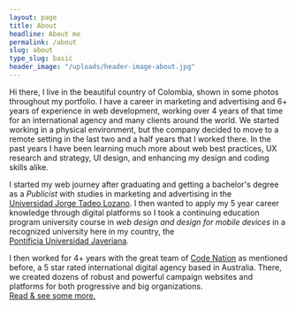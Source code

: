 ```yaml
---
layout: page
title: About
headline: About me
permalink: /about
slug: about
type_slug: basic
header_image: "/uploads/header-image-about.jpg"
---
```


Hi there, I live in the beautiful country of Colombia, shown in some photos throughout my portfolio. I have a career in marketing and advertising and 6+ years of experience in web development, working over 4 years of that time for an international agency and many clients around the world. We started working in a physical environment, but the company decided to move to a remote setting in the last two and a half years that I worked there.<!-- This meant I have a very good working set-up at home.--> In the past years I have been learning much more about web best practices, UX research and strategy, UI design, and enhancing my design and coding skills alike.

I started my web journey after graduating and getting a bachelor's degree as a <em class="font-ultra-light text-italic">Publicist</em> with studies in marketing and advertising in the <a href="https://www.utadeo.edu.co/es" target="blank">Universidad&nbsp;Jorge&nbsp;Tadeo&nbsp;Lozano</a>. I then wanted to apply my 5 year career knowledge through digital platforms so I took a continuing education program university course in <em class="font-ultra-light text-italic">web design and design for mobile devices</em> in a recognized university here in my country, the <a href="https://www.javeriana.edu.co/home" target="blank">Pontificia&nbsp;Universidad&nbsp;Javeriana</a>.

I then worked for 4+ years with the great team of <a href="https://www.codenation.com/" target="blank">Code&nbsp;Nation</a> as mentioned before, a 5 star rated international<!-- company--> digital agency based in Australia. There, we created dozens of robust and powerful campaign websites and platforms for both progressive and big organizations. <a href="/projects">Read&nbsp;&&nbsp;see&nbsp;some&nbsp;more.</a> <!--we had a couple of occations  where all the team could get together.-->